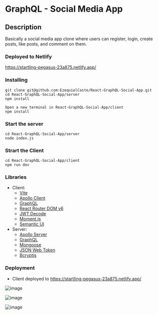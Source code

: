 # GraphQL - Social Media App

## Description

Basically a social media app clone where users can register, login, create posts, like posts, and comment on them.

### Deployed to Netlify

https://startling-pegasus-23a875.netlify.app/

### Installing

```
git clone git@github.com:EzequielCaste/React-GraphQL-Social-App.git
cd React-GraphQL-Social-App/server
npm install

Open a new terminal in React-GraphQL-Social-App/client
npm install
```

### Start the server
```
cd React-GraphQL-Social-App/server
node index.js
```

### Strart the Client
```
cd React-GraphQL-Social-App/client
npm run dev
```
### Libraries
- Client:
  - [Vite](https://vitejs.dev/)
  - [Apollo Client](https://www.apollographql.com/docs/react/)
  - [GraphQL](https://graphql.org/learn/)
  - [React Router DOM v6](https://reactrouter.com/en/main)
  - [JWT Decode](https://www.npmjs.com/package/jwt-decode)
  - [Moment.js](https://momentjs.com/docs/)
  - [Semantic UI](https://semantic-ui.com/introduction/getting-started.html)
- Server: 
  - [Apollo Server](https://www.apollographql.com/docs/apollo-server/getting-started)
  - [GraphQL](https://graphql.org/learn/)
  - [Mongoose](https://mongoosejs.com/docs/guide.html)
  - [JSON Web Token](https://jwt.io/introduction)
  - [Bcryptjs](https://www.npmjs.com/package/bcryptjs)
  
### Deployment
- Client deployed to https://startling-pegasus-23a875.netlify.app/
  

![image](https://github.com/user-attachments/assets/7dc20294-69f4-4412-aaa7-620d53140591)

![image](https://github.com/user-attachments/assets/7d8032be-2216-424b-a4ef-172b57ebb976)



![image](https://github.com/user-attachments/assets/4b2c4e21-fc6f-4f73-86be-4fab25d551d7)

